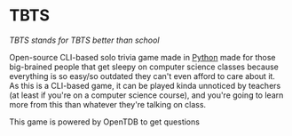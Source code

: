 # TBTS
_TBTS stands for TBTS better than school_

Open-source CLI-based solo trivia game made in [Python](https://www.python.org/) made for those big-brained people that get sleepy on computer science classes because everything is so easy/so outdated they can't even afford to care about it.<br>
As this is a CLI-based game, it can be played kinda unnoticed by teachers (at least if you're on a computer science course), and you're going to learn more from this than whatever they're talking on class.

This game is powered by OpenTDB to get questions